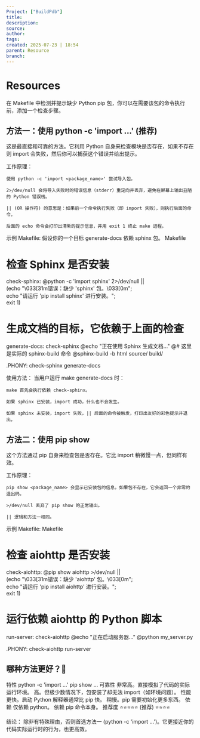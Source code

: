 ```yaml
---
Project: ["BuildPdb"]
title: 
description: 
source: 
author: 
tags: 
created: 2025-07-23 | 18:54
parent: Resource
branch: 
---
```

# Resources
在 Makefile 中检测并提示缺少 Python pip 包，你可以在需要该包的命令执行前，添加一个检查步骤。

## 方法一：使用 python -c 'import ...' (推荐)

这是最直接和可靠的方法。它利用 Python 自身来检查模块是否存在，如果不存在则 import 会失败，然后你可以捕获这个错误并给出提示。

工作原理：

    使用 python -c 'import <package_name>' 尝试导入包。

    2>/dev/null 会将导入失败时的错误信息（stderr）重定向并丢弃，避免在屏幕上输出丑陋的 Python 错误栈。

    || (OR 操作符) 的意思是：如果前一个命令执行失败（即 import 失败），则执行后面的命令。

    后面的 echo 命令会打印出清晰的提示信息，并用 exit 1 终止 make 进程。

示例 Makefile:
假设你的一个目标 generate-docs 依赖 sphinx 包。
Makefile

# 检查 Sphinx 是否安装
check-sphinx:
	@python -c 'import sphinx' 2>/dev/null || \
		(echo "\033[31m错误：缺少 'sphinx' 包。\033[0m"; \
		 echo "请运行 'pip install sphinx' 进行安装。"; \
		 exit 1)

# 生成文档的目标，它依赖于上面的检查
generate-docs: check-sphinx
	@echo "正在使用 Sphinx 生成文档..."
	@# 这里是实际的 sphinx-build 命令
	@sphinx-build -b html source/ build/

.PHONY: check-sphinx generate-docs

使用方法：
当用户运行 make generate-docs 时：

    make 首先会执行依赖 check-sphinx。

    如果 sphinx 已安装，import 成功，什么也不会发生。

    如果 sphinx 未安装，import 失败，|| 后面的命令被触发，打印出友好的彩色提示并退出。

## 方法二：使用 pip show

这个方法通过 pip 自身来检查包是否存在。它比 import 稍微慢一点，但同样有效。

工作原理：

    pip show <package_name> 会显示已安装包的信息。如果包不存在，它会返回一个非零的退出码。

    >/dev/null 丢弃了 pip show 的正常输出。

    || 逻辑和方法一相同。

示例 Makefile:
Makefile

# 检查 aiohttp 是否安装
check-aiohttp:
	@pip show aiohttp >/dev/null || \
		(echo "\033[31m错误：缺少 'aiohttp' 包。\033[0m"; \
		 echo "请运行 'pip install aiohttp' 进行安装。"; \
		 exit 1)

# 运行依赖 aiohttp 的 Python 脚本
run-server: check-aiohttp
	@echo "正在启动服务器..."
	@python my_server.py

.PHONY: check-aiohttp run-server

## 哪种方法更好？🤔

特性	python -c 'import ...'	pip show ...
可靠性	非常高。直接模拟了代码的实际运行环境。	高。但极少数情况下，包安装了却无法 import（如环境问题）。
性能	更快。启动 Python 解释器通常比 pip 快。	稍慢。pip 需要初始化更多东西。
依赖	仅依赖 python。	依赖 pip 命令本身。
推荐度	⭐⭐⭐⭐⭐ (推荐)	⭐⭐⭐⭐

结论： 除非有特殊理由，否则首选方法一 (python -c 'import ...')。它更接近你的代码实际运行时的行为，也更高效。
